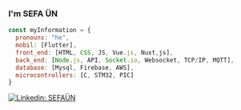 ### I'm SEFA ÜN



```javascript
const myInformation = {
  pronouns: "he",
  mobil: [Flutter],
  front_end: [HTML, CSS, JS, Vue.js, Nuxt,js],
  back_end: [Node.js, API, Socket.io, Websocket, TCP/IP, MQTT],
  database: [Mysql, Firebase, AWS],
  microcontrollers: [C, STM32, PIC]
}
```

[![Linkedin: SEFAÜN](https://img.shields.io/badge/-SefaÜN-blue?style=flat-square&logo=Linkedin&logoColor=white&link=https://www.linkedin.com/in/sefa-ün-856034172/)](https://www.linkedin.com/in/sefa-ün-856034172/)
